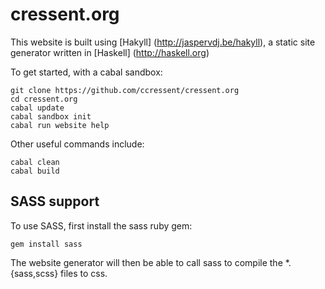 # cressent.org

This website is built using [Hakyll] (http://jaspervdj.be/hakyll), a static site
generator written in [Haskell] (http://haskell.org)

To get started, with a cabal sandbox:

    git clone https://github.com/ccressent/cressent.org
    cd cressent.org
    cabal update
    cabal sandbox init
    cabal run website help

Other useful commands include:

    cabal clean
    cabal build


## SASS support

To use SASS, first install the sass ruby gem:

    gem install sass

The website generator will then be able to call sass to compile the
*.{sass,scss} files to css.
